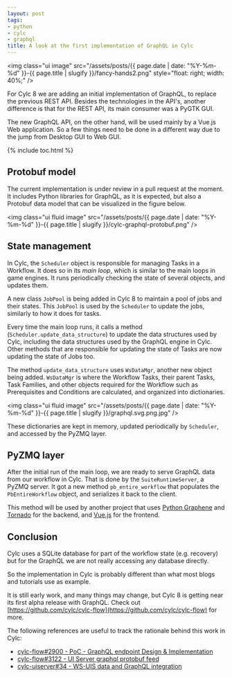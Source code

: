 ```yaml
---
layout: post
tags:
- python
- cylc
- graphql
title: A look at the first implementation of GraphQL in Cylc
---
```


<img class="ui image" src="/assets/posts/{{ page.date | date: "%Y-%m-%d" }}-{{ page.title | slugify }}/fancy-hands2.png" style="float: right; width: 40%;" />

For Cylc 8 we are adding an initial implementation of GraphQL, to replace the previous REST API.
Besides the technologies in the API's, another difference is that for the REST API, its main
consumer was a PyGTK GUI.

The new GraphQL API, on the other hand, will be used mainly by a Vue.js Web application. So a
few things need to be done in a different way due to the jump from Desktop GUI to Web GUI.

<!--more-->

{% include toc.html %}

## Protobuf model

The current implementation is under review in a pull request at the moment. It includes
Python libraries for GraphQL, as it is expected, but also a Protobuf data model that
can be visualized in the figure below.

<img class="ui fluid image" src="/assets/posts/{{ page.date | date: "%Y-%m-%d" }}-{{ page.title | slugify }}/cylc-graphql-protobuf.png" />

## State management

In Cylc, the `Scheduler` object is responsible for managing Tasks in a Workflow. It does so in its
_main loop_, which is similar to the main loops in game engines. It runs periodically checking the
state of several objects, and updates them.

A new class `JobPool` is being added in Cylc 8 to maintain a pool of jobs and their states. This `JobPool`
is used by the `Scheduler` to update the jobs, similarly to how it does for tasks.

Every time the main loop runs, it calls a method (`Scheduler.update_data_structure`) to update the data
structures used by Cylc, including the data structures used by the GraphQL engine in Cylc. Other methods
that are responsible for updating the state of Tasks are now updating the state of Jobs too.

The method `update_data_structure` uses `WsDataMgr`, another new object being added. `WsDataMgr`
is where the Workflow Tasks, their parent Tasks, Task Families, and other objects required for
the Workflow such as Prerequisites and Conditions are calculated, and organized into dictionaries.

<img class="ui fluid image" src="/assets/posts/{{ page.date | date: "%Y-%m-%d" }}-{{ page.title | slugify }}/graphql.svg.png.jpg" />

These dictionaries are kept in memory, updated periodically by `Scheduler`, and accessed by the
PyZMQ layer.

## PyZMQ layer

After the initial run of the main loop, we are ready to serve GraphQL data from our workflow
in Cylc. That is done by the `SuiteRuntimeServer`, a PyZMQ server. It got a new method
`pb_entire_workflow` that populates the `PbEntireWorkflow` object, and serializes it back to the client.

This method will be used by another project that uses [Python Graphene](https://github.com/graphql-python/graphene)
and [Tornado](https://github.com/tornadoweb/tornado) for the backend, and
[Vue.js](https://github.com/vuejs/vue) for the frontend. 

## Conclusion

Cylc uses a SQLite database for part of the workflow state (e.g. recovery) but for
the GraphQL we are not really accessing any database directly.

So the implementation in Cylc is probably different than what most blogs and tutorials
use as example.

It is still early work, and many things may change, but Cylc 8 is getting near its first alpha release
with GraphQL. Check out [https://github.com/cylc/cylc-flow](https://github.com/cylc/cylc-flow) for more.

The following references are useful to track the rationale behind this work in Cylc:

- [cylc-flow#2900 - PoC - GraphQL endpoint Design & Implementation](https://github.com/cylc/cylc-flow/issues/2900)
- [cylc-flow#3122 - UI Server graphql protobuf feed](https://github.com/cylc/cylc-flow/pull/3122)
- [cylc-uiserver#34 -  WS-UIS data and GraphQL integration](https://github.com/cylc/cylc-uiserver/pull/34)
